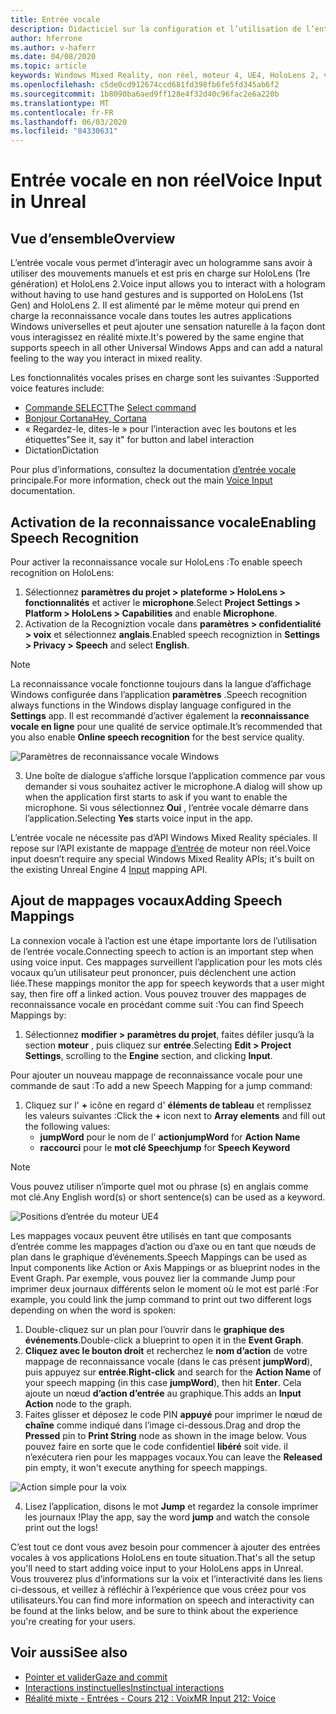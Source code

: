 ```yaml
---
title: Entrée vocale
description: Didacticiel sur la configuration et l’utilisation de l’entrée vocale dans HoloLens 2 et le moteur inréel
author: hferrone
ms.author: v-haferr
ms.date: 04/08/2020
ms.topic: article
keywords: Windows Mixed Reality, non réel, moteur 4, UE4, HoloLens 2, voix, entrée vocale, reconnaissance vocale, réalité mixte, développement, fonctionnalités, documentation, guides, hologrammes, développement de jeux
ms.openlocfilehash: c5de0cd912674ccd681fd398fb6fe5fd345ab6f2
ms.sourcegitcommit: 1b8090ba6aed9ff128e4f32d40c96fac2e6a220b
ms.translationtype: MT
ms.contentlocale: fr-FR
ms.lasthandoff: 06/03/2020
ms.locfileid: "84330631"
---
```

# <a name="voice-input-in-unreal"></a><span data-ttu-id="84476-104">Entrée vocale en non réel</span><span class="sxs-lookup"><span data-stu-id="84476-104">Voice Input in Unreal</span></span>

## <a name="overview"></a><span data-ttu-id="84476-105">Vue d’ensemble</span><span class="sxs-lookup"><span data-stu-id="84476-105">Overview</span></span>
<span data-ttu-id="84476-106">L’entrée vocale vous permet d’interagir avec un hologramme sans avoir à utiliser des mouvements manuels et est pris en charge sur HoloLens (1re génération) et HoloLens 2.</span><span class="sxs-lookup"><span data-stu-id="84476-106">Voice input allows you to interact with a hologram without having to use hand gestures and is supported on HoloLens (1st Gen) and HoloLens 2.</span></span> <span data-ttu-id="84476-107">Il est alimenté par le même moteur qui prend en charge la reconnaissance vocale dans toutes les autres applications Windows universelles et peut ajouter une sensation naturelle à la façon dont vous interagissez en réalité mixte.</span><span class="sxs-lookup"><span data-stu-id="84476-107">It's powered by the same engine that supports speech in all other Universal Windows Apps and can add a natural feeling to the way you interact in mixed reality.</span></span> 

<span data-ttu-id="84476-108">Les fonctionnalités vocales prises en charge sont les suivantes :</span><span class="sxs-lookup"><span data-stu-id="84476-108">Supported voice features include:</span></span>
- <span data-ttu-id="84476-109">[Commande SELECT](https://docs.microsoft.com/windows/mixed-reality/voice-input#the-select-command)</span><span class="sxs-lookup"><span data-stu-id="84476-109">The [Select command](https://docs.microsoft.com/windows/mixed-reality/voice-input#the-select-command)</span></span>
- [<span data-ttu-id="84476-110">Bonjour Cortana</span><span class="sxs-lookup"><span data-stu-id="84476-110">Hey, Cortana</span></span>](https://docs.microsoft.com/windows/mixed-reality/voice-input#hey-cortana)
- <span data-ttu-id="84476-111">« Regardez-le, dites-le » pour l’interaction avec les boutons et les étiquettes</span><span class="sxs-lookup"><span data-stu-id="84476-111">"See it, say it" for button and label interaction</span></span>
- <span data-ttu-id="84476-112">Dictation</span><span class="sxs-lookup"><span data-stu-id="84476-112">Dictation</span></span>

<span data-ttu-id="84476-113">Pour plus d’informations, consultez la documentation [d’entrée vocale](voice-input.md) principale.</span><span class="sxs-lookup"><span data-stu-id="84476-113">For more information, check out the main [Voice Input](voice-input.md) documentation.</span></span>

## <a name="enabling-speech-recognition"></a><span data-ttu-id="84476-114">Activation de la reconnaissance vocale</span><span class="sxs-lookup"><span data-stu-id="84476-114">Enabling Speech Recognition</span></span>

<span data-ttu-id="84476-115">Pour activer la reconnaissance vocale sur HoloLens :</span><span class="sxs-lookup"><span data-stu-id="84476-115">To enable speech recognition on HoloLens:</span></span>
1. <span data-ttu-id="84476-116">Sélectionnez **paramètres du projet > plateforme > HoloLens > fonctionnalités** et activer le **microphone**.</span><span class="sxs-lookup"><span data-stu-id="84476-116">Select **Project Settings > Platform > HoloLens > Capabilities** and enable **Microphone**.</span></span> 
2. <span data-ttu-id="84476-117">Activation de la Recogniztion vocale dans **paramètres > confidentialité > voix** et sélectionnez **anglais**.</span><span class="sxs-lookup"><span data-stu-id="84476-117">Enabled speech recogniztion in **Settings > Privacy > Speech** and select **English**.</span></span>

> [!NOTE]
> <span data-ttu-id="84476-118">La reconnaissance vocale fonctionne toujours dans la langue d’affichage Windows configurée dans l’application **paramètres** .</span><span class="sxs-lookup"><span data-stu-id="84476-118">Speech recognition always functions in the Windows display language configured in the **Settings** app.</span></span> <span data-ttu-id="84476-119">Il est recommandé d’activer également la **reconnaissance vocale en ligne** pour une qualité de service optimale.</span><span class="sxs-lookup"><span data-stu-id="84476-119">It’s recommended that you also enable **Online speech recognition** for the best service quality.</span></span>

![Paramètres de reconnaissance vocale Windows](images/unreal/speech-recognition-settings.png)

3. <span data-ttu-id="84476-121">Une boîte de dialogue s’affiche lorsque l’application commence par vous demander si vous souhaitez activer le microphone.</span><span class="sxs-lookup"><span data-stu-id="84476-121">A dialog will show up when the application first starts to ask if you want to enable the microphone.</span></span> <span data-ttu-id="84476-122">Si vous sélectionnez **Oui** , l’entrée vocale démarre dans l’application.</span><span class="sxs-lookup"><span data-stu-id="84476-122">Selecting **Yes** starts voice input in the app.</span></span>

<span data-ttu-id="84476-123">L’entrée vocale ne nécessite pas d’API Windows Mixed Reality spéciales. Il repose sur l’API existante de mappage [d’entrée](https://docs.unrealengine.com/Gameplay/Input/index.html) de moteur non réel.</span><span class="sxs-lookup"><span data-stu-id="84476-123">Voice input doesn’t require any special Windows Mixed Reality APIs; it's built on the existing Unreal Engine 4 [Input](https://docs.unrealengine.com/Gameplay/Input/index.html) mapping API.</span></span> 

## <a name="adding-speech-mappings"></a><span data-ttu-id="84476-124">Ajout de mappages vocaux</span><span class="sxs-lookup"><span data-stu-id="84476-124">Adding Speech Mappings</span></span>
<span data-ttu-id="84476-125">La connexion vocale à l’action est une étape importante lors de l’utilisation de l’entrée vocale.</span><span class="sxs-lookup"><span data-stu-id="84476-125">Connecting speech to action is an important step when using voice input.</span></span> <span data-ttu-id="84476-126">Ces mappages surveillent l’application pour les mots clés vocaux qu’un utilisateur peut prononcer, puis déclenchent une action liée.</span><span class="sxs-lookup"><span data-stu-id="84476-126">These mappings monitor the app for speech keywords that a user might say, then fire off a linked action.</span></span> <span data-ttu-id="84476-127">Vous pouvez trouver des mappages de reconnaissance vocale en procédant comme suit :</span><span class="sxs-lookup"><span data-stu-id="84476-127">You can find Speech Mappings by:</span></span>
1. <span data-ttu-id="84476-128">Sélectionnez **modifier > paramètres du projet**, faites défiler jusqu’à la section **moteur** , puis cliquez sur **entrée**.</span><span class="sxs-lookup"><span data-stu-id="84476-128">Selecting **Edit > Project Settings**, scrolling to the **Engine** section, and clicking **Input**.</span></span>

<span data-ttu-id="84476-129">Pour ajouter un nouveau mappage de reconnaissance vocale pour une commande de saut :</span><span class="sxs-lookup"><span data-stu-id="84476-129">To add a new Speech Mapping for a jump command:</span></span>
1. <span data-ttu-id="84476-130">Cliquez sur l' **+** icône en regard d' **éléments de tableau** et remplissez les valeurs suivantes :</span><span class="sxs-lookup"><span data-stu-id="84476-130">Click the **+** icon next to **Array elements** and fill out the following values:</span></span>
    * <span data-ttu-id="84476-131">**jumpWord** pour le nom de l' **action**</span><span class="sxs-lookup"><span data-stu-id="84476-131">**jumpWord** for **Action Name**</span></span>
    * <span data-ttu-id="84476-132">**raccourci** pour le **mot clé Speech**</span><span class="sxs-lookup"><span data-stu-id="84476-132">**jump** for **Speech Keyword**</span></span>

> [!NOTE]
> <span data-ttu-id="84476-133">Vous pouvez utiliser n’importe quel mot ou phrase (s) en anglais comme mot clé.</span><span class="sxs-lookup"><span data-stu-id="84476-133">Any English word(s) or short sentence(s) can be used as a keyword.</span></span> 

![Positions d’entrée du moteur UE4](images/unreal/engine-input.png)

<span data-ttu-id="84476-135">Les mappages vocaux peuvent être utilisés en tant que composants d’entrée comme les mappages d’action ou d’axe ou en tant que nœuds de plan dans le graphique d’événements.</span><span class="sxs-lookup"><span data-stu-id="84476-135">Speech Mappings can be used as Input components like Action or Axis Mappings or as blueprint nodes in the Event Graph.</span></span> <span data-ttu-id="84476-136">Par exemple, vous pouvez lier la commande Jump pour imprimer deux journaux différents selon le moment où le mot est parlé :</span><span class="sxs-lookup"><span data-stu-id="84476-136">For example, you could link the jump command to print out two different logs depending on when the word is spoken:</span></span>

1. <span data-ttu-id="84476-137">Double-cliquez sur un plan pour l’ouvrir dans le **graphique des événements**.</span><span class="sxs-lookup"><span data-stu-id="84476-137">Double-click a blueprint to open it in the **Event Graph**.</span></span>
2. <span data-ttu-id="84476-138">**Cliquez avec le bouton droit** et recherchez le **nom d’action** de votre mappage de reconnaissance vocale (dans le cas présent **jumpWord**), puis appuyez sur **entrée**.</span><span class="sxs-lookup"><span data-stu-id="84476-138">**Right-click** and search for the **Action Name** of your speech mapping (in this case **jumpWord**), then hit **Enter**.</span></span> <span data-ttu-id="84476-139">Cela ajoute un nœud **d’action d’entrée** au graphique.</span><span class="sxs-lookup"><span data-stu-id="84476-139">This adds an **Input Action** node to the graph.</span></span>
3. <span data-ttu-id="84476-140">Faites glisser et déposez le code PIN **appuyé** pour imprimer le nœud de **chaîne** comme indiqué dans l’image ci-dessous.</span><span class="sxs-lookup"><span data-stu-id="84476-140">Drag and drop the **Pressed** pin to **Print String** node as shown in the image below.</span></span> <span data-ttu-id="84476-141">Vous pouvez faire en sorte que le code confidentiel **libéré** soit vide. il n’exécutera rien pour les mappages vocaux.</span><span class="sxs-lookup"><span data-stu-id="84476-141">You can leave the **Released** pin empty, it won't execute anything for speech mappings.</span></span>
 
![Action simple pour la voix](images/unreal/voice-input-img-03.png)

4. <span data-ttu-id="84476-143">Lisez l’application, disons le mot **Jump** et regardez la console imprimer les journaux !</span><span class="sxs-lookup"><span data-stu-id="84476-143">Play the app, say the word **jump** and watch the console print out the logs!</span></span>

<span data-ttu-id="84476-144">C’est tout ce dont vous avez besoin pour commencer à ajouter des entrées vocales à vos applications HoloLens en toute situation.</span><span class="sxs-lookup"><span data-stu-id="84476-144">That's all the setup you'll need to start adding voice input to your HoloLens apps in Unreal.</span></span> <span data-ttu-id="84476-145">Vous trouverez plus d’informations sur la voix et l’interactivité dans les liens ci-dessous, et veillez à réfléchir à l’expérience que vous créez pour vos utilisateurs.</span><span class="sxs-lookup"><span data-stu-id="84476-145">You can find more information on speech and interactivity can be found at the links below, and be sure to think about the experience you're creating for your users.</span></span>

## <a name="see-also"></a><span data-ttu-id="84476-146">Voir aussi</span><span class="sxs-lookup"><span data-stu-id="84476-146">See also</span></span>
* [<span data-ttu-id="84476-147">Pointer et valider</span><span class="sxs-lookup"><span data-stu-id="84476-147">Gaze and commit</span></span>](gaze-and-commit.md)
* [<span data-ttu-id="84476-148">Interactions instinctuelles</span><span class="sxs-lookup"><span data-stu-id="84476-148">Instinctual interactions</span></span>](interaction-fundamentals.md)
* [<span data-ttu-id="84476-149">Réalité mixte - Entrées - Cours 212 : Voix</span><span class="sxs-lookup"><span data-stu-id="84476-149">MR Input 212: Voice</span></span>](holograms-212.md)

